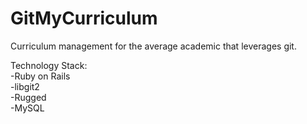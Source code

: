 GitMyCurriculum
===============

Curriculum management for the average academic that leverages git.


Technology Stack:<br>
-Ruby on Rails<br>
-libgit2<br>
-Rugged<br>
-MySQL<br>

